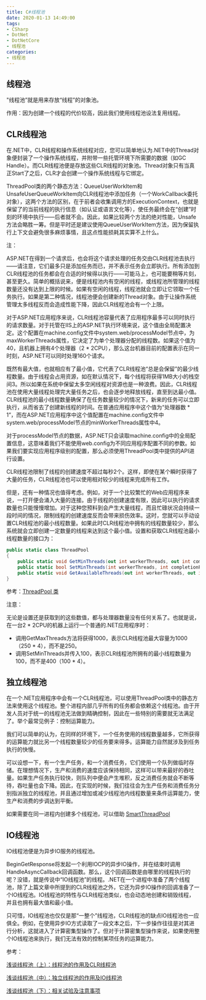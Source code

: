 ```yaml
---
title: C#线程池
date: 2020-01-13 14:49:00
tags:
- CSharp
- DotNet
- DotNetCore
- 线程池
categories: 
- 线程池
---
```

## 线程池

"线程池”就是用来存放“线程”的对象池。

作用：因为创建一个线程的代价较高，因此我们使用线程池设法复用线程。

## CLR线程池

在.NET中，CLR线程和操作系统线程对应，您可以简单地认为.NET中的Thread对象便封装了一个操作系统线程，并附带一些托管环境下所需要的数据（如GC Handle）。而CLR线程池便是存放这些CLR线程的对象池。Thread对象只有当真正Start了之后，CLR才会创建一个操作系统线程与它绑定。

ThreadPool类的两个静态方法：QueueUserWorkItem和UnsafeUserQueueWorkItem向CLR线程池中添加任务（一个WorkCallback委托对象），这两个方法的区别，在于前者会收集调用方的ExecutionContext，也就是保留了的当前线程的执行信息（如认证或语言文化等），使任务最终会在“创建”时刻的环境中执行——后者就不会。因此，如果比较两个方法的绝对性能，Unsafe方法会略胜一筹。但是平时还是建议使用QueueUserWorkItem方法，因为保留执行上下文会避免很多麻烦事情，且这点性能损耗其实算不上什么。

注：

ASP.NET在得到一个请求后，也会将这个请求处理的任务交由CLR线程池去执行——请注意，它们最多只是添加任务而已，并不表示任务会立即执行。所有添加到CLR线程池的任务都会在合适的时候得以执行——可能马上，也可能要稍等片刻，甚至更久。简单的概括说来，便是线程池内有空闲的线程，或线程池所管理的线程数量还没有达到上限的时候。如果有空闲的线程，线程池就会立即让它领取一个任务执行。如果是第二种情况，线程池便会创建新的Thread对象。由于让操作系统管理太多线程反而会造成性能下降，因此CLR线程池会有一个上限。

对于ASP.NET应用程序来说，CLR线程池容量代表了应用程序最多可以同时执行的请求数量。对于托管在IIS上的ASP.NET执行环境来说，这个值由全局配置决定。这个配置在machine.config文件中system.web/processModel节点中，为maxWorkerThreads属性，它决定了为单个处理器分配的线程数。如果这个值为40，且机器上拥有4个处理器（2 * 2CPU），那么这台机器目前的配置表示在同一时刻，ASP.NET可以同时处理160个请求。

既然有最大值，也就相应有了最小值，它代表了CLR线程池“总是会保留”的最少线程数量。由于线程会占用资源，如在默认情况下，每个线程将获得1MB大小的栈空间3。所以如果在系统中保留太多空闲线程对资源也是一种浪费。因此，CLR线程池在使用大量线程处理完大量任务之后，也会逐步地释放线程，直至到达最小值。CLR线程池的最小线程数量确保了在任务数量较少的情况下，新来的任务可以立即执行，从而省去了创建新线程的时间。在普通应用程序中这个值为“处理器数 * 1”，而在ASP.NET应用程序中这个值配置在machine.config文件中system.web/processModel节点的minWorkerThreads属性中4。

对于processModel节点的数据，ASP.NET只会读取machine.config中的全局配置信息，这意味着我们不能使用web.config为不同应用程序配置不同的参数。如果我们要实现应用程序级别的配置，那么必须使用ThreadPool类中提供的API进行设置。

CLR线程池限制了线程的创建速度不超过每秒2个。这样，即使在某个瞬时获得了大量的任务，CLR线程池也可以使用相对较少的线程来完成所有工作。

但是，还有一种情况也值得考虑。例如，对于一个比较繁忙的Web应用程序来说，一打开便会涌入大量的连接。由于线程的创建速度有限，因此可以执行的请求数量也只能慢慢增加。对于这种您预料到会产生大量线程，而且忙碌状况会持续一段时间的情况，限制线程的创建速度反而会带来损伤效率。这时，您就可以手动设置CLR线程池的最小线程数量。如果此时CLR线程池中拥有的线程数量较少，那么系统就会立即创建一定数量的线程来达到这个最小值。设置和获取CLR线程池最小线程数量的接口为：

```cs
public static class ThreadPool
{
    public static void GetMinThreads(out int workerThreads, out int completionPortThreads);
    public static bool SetMinThreads(int workerThreads, int completionPortThreads);
    public static void GetAvailableThreads(out int workerThreads, out int completionPortThreads);
}
```

参考：[ThreadPool 类](https://docs.microsoft.com/zh-cn/dotnet/api/system.threading.threadpool?view=netcore-3.1)

注意：

无论是设置还是获取到的这些数值，都与处理器数量没有任何关系了。也就是说，在一台2 * 2CPU的机器上运行一个普通的.NET应用程序时：

* 调用GetMaxThreads方法将获得1000，表示CLR线程池最大容量为1000（250 * 4），而不是250。
* 调用SetMinThreads并传入100，表示CLR线程池所拥有的最小线程数量为100，而不是400（100 * 4）。

## 独立线程池

在一个.NET应用程序中会有一个CLR线程池，可以使用ThreadPool类中的静态方法来使用这个线程池。整个进程内部几乎所有的任务都会依赖这个线程池。由于开发人员对于统一的线程池无法做到精确控制，因此在一些特别的需要就无法满足了。举个最常见例子：控制运算能力。

我们可以简单的认为，在同样的环境下，一个任务使用的线程数量越多，它所获得的运算能力就比另一个线程数量较少的任务要来得多。运算能力自然就涉及到任务执行的快慢。

可以设想一下，有一个生产任务，和一个消费任务，它们使用一个队列做临时存储。在理想情况下，生产和消费的速度应该保持相同，这样可以带来最好的吞吐量。如果生产任务执行较快，则队列中便会产生堆积，反之消费任务就会不断等待，吞吐量也会下降。因此，在实现的时候，我们往往会为生产任务和消费任务分别指派独立的线程池，并且通过增加或减少线程池内线程数量来条件运算能力，使生产和消费的步调达到平衡。

如果需要在同一进程内创建多个线程池，可以借助 [SmartThreadPool](https://github.com/amibar/SmartThreadPool)

## IO线程池

IO线程池便是为异步IO服务的线程池。

BeginGetResponse将发起一个利用IOCP的异步IO操作，并在结束时调用HandleAsyncCallback回调函数。那么，这个回调函数是由哪里的线程执行的呢？没错，就是传说中“IO线程池”的线程。.NET在一个进程中准备了两个线程池，除了上篇文章中所提到的CLR线程池之外，它还为异步IO操作的回调准备了一个IO线程池。IO线程池的特性与CLR线程池类似，也会动态地创建和销毁线程，并且也拥有最大值和最小值。

只可惜，IO线程池也仅仅是那“一整个”线程池，CLR线程池的缺点IO线程池也一应俱全。例如，在使用异步IO方式读取了一段文本之后，下一步操作往往是对其进行分析，这就进入了计算密集型操作了。但对于计算密集型操作来说，如果使用整个IO线程池来执行，我们无法有效的控制某项任务的运算能力。

参考：

[浅谈线程池（上）：线程池的作用及CLR线程池](https://www.cnblogs.com/JeffreyZhao/archive/2009/07/22/thread-pool-1-the-goal-and-the-clr-thread-pool.html)

[浅谈线程池（中）：独立线程池的作用及IO线程池](https://www.cnblogs.com/JeffreyZhao/archive/2009/07/24/thread-pool-2-dedicate-pool-and-io-pool.html)

[浅谈线程池（下）：相关试验及注意事项](https://www.cnblogs.com/JeffreyZhao/archive/2009/10/20/thread-pool-3-lab.html)

